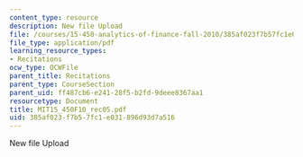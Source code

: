 ```yaml
---
content_type: resource
description: New file Upload
file: /courses/15-450-analytics-of-finance-fall-2010/385af023f7b57fc1e031896d93d7a516_MIT15_450F10_rec05.pdf
file_type: application/pdf
learning_resource_types:
- Recitations
ocw_type: OCWFile
parent_title: Recitations
parent_type: CourseSection
parent_uid: ff487cb6-e241-28f5-b2fd-9deee8367aa1
resourcetype: Document
title: MIT15_450F10_rec05.pdf
uid: 385af023-f7b5-7fc1-e031-896d93d7a516
---
```

New file Upload

